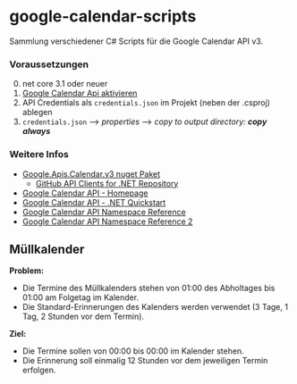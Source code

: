 # google-calendar-scripts

Sammlung verschiedener C# Scripts für die Google Calendar API v3.

### Voraussetzungen

0. net core 3.1 oder neuer
1. [Google Calendar Api aktivieren](https://developers.google.com/calendar/quickstart/dotnet)
2. API Credentials als `credentials.json` im Projekt (neben der .csproj) ablegen
3. `credentials.json` --> *properties* --> *copy to output directory: **copy always***

### Weitere Infos

- [Google.Apis.Calendar.v3 nuget Paket](https://www.nuget.org/packages/Google.Apis.Calendar.v3/)
  - [GitHub API Clients for .NET Repository](https://github.com/googleapis/google-api-dotnet-client)
- [Google Calendar API - Homepage](https://developers.google.com/calendar)
- [Google Calendar API - .NET Quickstart](https://developers.google.com/calendar/quickstart/dotnet)
- [Google Calendar API Namespace Reference](https://googleapis.dev/dotnet/Google.Apis.Calendar.v3/latest/api/Google.Apis.Calendar.v3.Data.html)
- [Google Calendar API Namespace Reference 2](https://developers.google.com/resources/api-libraries/documentation/calendar/v3/csharp/latest/namespaceGoogle_1_1Apis_1_1Calendar_1_1v3.html)

## Müllkalender

**Problem:**

- Die Termine des Müllkalenders stehen von 01:00 des Abholtages bis 01:00 am Folgetag im Kalender.
- Die Standard-Erinnerungen des Kalenders werden verwendet (3 Tage, 1 Tag, 2 Stunden vor dem Termin).

**Ziel:**

- Die Termine sollen von 00:00 bis 00:00 im Kalender stehen.
- Die Erinnerung soll einmalig 12 Stunden vor dem jeweiligen Termin erfolgen.
